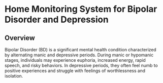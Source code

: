 # Home Monitoring System for Bipolar Disorder and Depression
## Overview
Bipolar Disorder (BD) is a significant mental health condition characterized by alternating manic and depressive periods. During manic or hypomanic stages, individuals may experience euphoria, increased energy, rapid speech, and risky behaviors. In depressive periods, they often feel numb to positive experiences and struggle with feelings of worthlessness and isolation.<br>
